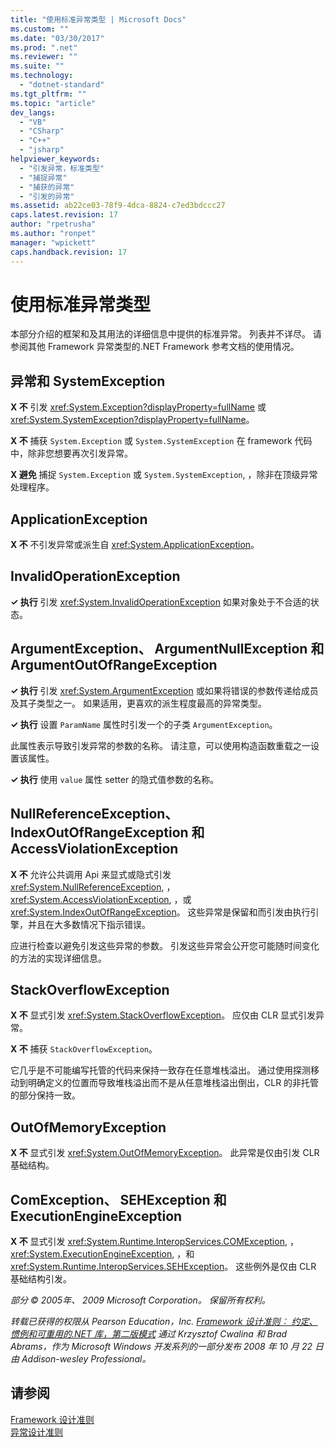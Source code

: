 ```yaml
---
title: "使用标准异常类型 | Microsoft Docs"
ms.custom: ""
ms.date: "03/30/2017"
ms.prod: ".net"
ms.reviewer: ""
ms.suite: ""
ms.technology: 
  - "dotnet-standard"
ms.tgt_pltfrm: ""
ms.topic: "article"
dev_langs: 
  - "VB"
  - "CSharp"
  - "C++"
  - "jsharp"
helpviewer_keywords: 
  - "引发异常，标准类型"
  - "捕捉异常"
  - "捕获的异常"
  - "引发的异常"
ms.assetid: ab22ce03-78f9-4dca-8824-c7ed3bdccc27
caps.latest.revision: 17
author: "rpetrusha"
ms.author: "ronpet"
manager: "wpickett"
caps.handback.revision: 17
---
```

# 使用标准异常类型
本部分介绍的框架和及其用法的详细信息中提供的标准异常。 列表并不详尽。 请参阅其他 Framework 异常类型的.NET Framework 参考文档的使用情况。  
  
## 异常和 SystemException  
 **X 不** 引发 <xref:System.Exception?displayProperty=fullName> 或 <xref:System.SystemException?displayProperty=fullName>。  
  
 **X 不** 捕获 `System.Exception` 或 `System.SystemException` 在 framework 代码中，除非您想要再次引发异常。  
  
 **X 避免** 捕捉 `System.Exception` 或 `System.SystemException`, ，除非在顶级异常处理程序。  
  
## ApplicationException  
 **X 不** 不引发异常或派生自 <xref:System.ApplicationException>。  
  
## InvalidOperationException  
 **✓ 执行** 引发 <xref:System.InvalidOperationException> 如果对象处于不合适的状态。  
  
## ArgumentException、 ArgumentNullException 和 ArgumentOutOfRangeException  
 **✓ 执行** 引发 <xref:System.ArgumentException> 或如果将错误的参数传递给成员及其子类型之一。 如果适用，更喜欢的派生程度最高的异常类型。  
  
 **✓ 执行** 设置 `ParamName` 属性时引发一个的子类 `ArgumentException`。  
  
 此属性表示导致引发异常的参数的名称。 请注意，可以使用构造函数重载之一设置该属性。  
  
 **✓ 执行** 使用 `value` 属性 setter 的隐式值参数的名称。  
  
## NullReferenceException、 IndexOutOfRangeException 和 AccessViolationException  
 **X 不** 允许公共调用 Api 来显式或隐式引发 <xref:System.NullReferenceException>, ，<xref:System.AccessViolationException>, ，或 <xref:System.IndexOutOfRangeException>。 这些异常是保留和而引发由执行引擎，并且在大多数情况下指示错误。  
  
 应进行检查以避免引发这些异常的参数。 引发这些异常会公开您可能随时间变化的方法的实现详细信息。  
  
## StackOverflowException  
 **X 不** 显式引发 <xref:System.StackOverflowException>。 应仅由 CLR 显式引发异常。  
  
 **X 不** 捕获 `StackOverflowException`。  
  
 它几乎是不可能编写托管的代码来保持一致存在任意堆栈溢出。 通过使用探测移动到明确定义的位置而导致堆栈溢出而不是从任意堆栈溢出倒出，CLR 的非托管的部分保持一致。  
  
## OutOfMemoryException  
 **X 不** 显式引发 <xref:System.OutOfMemoryException>。 此异常是仅由引发 CLR 基础结构。  
  
## ComException、 SEHException 和 ExecutionEngineException  
 **X 不** 显式引发 <xref:System.Runtime.InteropServices.COMException>,  ，<xref:System.ExecutionEngineException>, ，和 <xref:System.Runtime.InteropServices.SEHException>。 这些例外是仅由 CLR 基础结构引发。  
  
 *部分 © 2005年、 2009 Microsoft Corporation。 保留所有权利。*  
  
 *转载已获得的权限从 Pearson Education，Inc. [Framework 设计准则︰ 约定、 惯例和可重用的.NET 库，第二版模式](http://www.informit.com/store/framework-design-guidelines-conventions-idioms-and-9780321545619) 通过 Krzysztof Cwalina 和 Brad Abrams，作为 Microsoft Windows 开发系列的一部分发布 2008 年 10 月 22 日由 Addison\-wesley Professional。*  
  
## 请参阅  
 [Framework 设计准则](../../../docs/standard/design-guidelines/index.md)   
 [异常设计准则](../../../docs/standard/design-guidelines/exceptions.md)